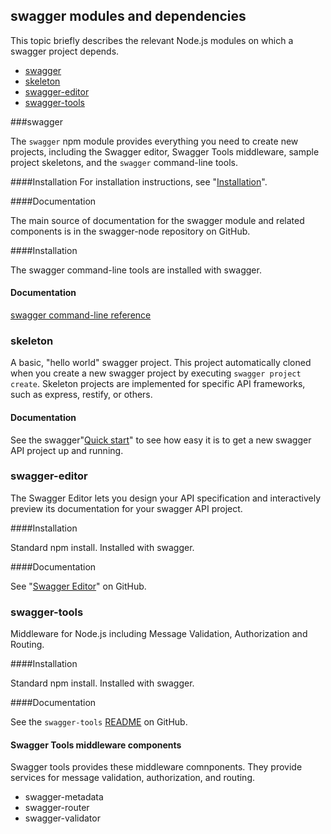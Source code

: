 ## swagger modules and dependencies

This topic briefly describes the relevant Node.js modules on which a swagger project depends. 

* [swagger](#swagger)
* [skeleton](#skeleton)
* [swagger-editor](#swagger-editor)
* [swagger-tools](#swagger-tools)

###<a ref='swagger'></a>swagger

The `swagger` npm module provides everything you need to create new  projects, including the Swagger editor, Swagger Tools middleware, sample project skeletons, and the `swagger` command-line tools. 

####Installation
For installation instructions, see "[Installation](./install.md)". 

####Documentation

The main source of documentation for the swagger module and related components is in the swagger-node repository on GitHub. 

####Installation

The swagger command-line tools are installed with swagger. 

#### Documentation

[swagger command-line reference](./cli.md)


### <a ref='skeleton'></a>skeleton

A basic, "hello world" swagger project. This project automatically cloned when you create a new swagger project by executing `swagger project create`. Skeleton projects are implemented for specific API frameworks, such as express, restify, or others. 

#### Documentation

See the swagger"[Quick start](./quick-start.md)" to see how easy it is to get a new swagger API project up and running. 

### <a ref='swagger-editor'></a>swagger-editor

The Swagger Editor lets you design your API specification and interactively preview its documentation for your swagger API project. 

####Installation

Standard npm install. Installed with swagger.

####Documentation

See "[Swagger Editor](https://github.com/swagger-api/swagger-editor)" on GitHub.

### <a ref='swagger-tools'></a>swagger-tools

Middleware for Node.js including Message Validation, Authorization and Routing. 

####Installation

Standard npm install. Installed with swagger. 

####Documentation

See the `swagger-tools` [README](https://github.com/apigee-127/swagger-tools) on GitHub. 


#### Swagger Tools middleware components

Swagger tools provides these middleware comnponents. They provide services for message validation, authorization, and routing. 

* swagger-metadata
* swagger-router
* swagger-validator
